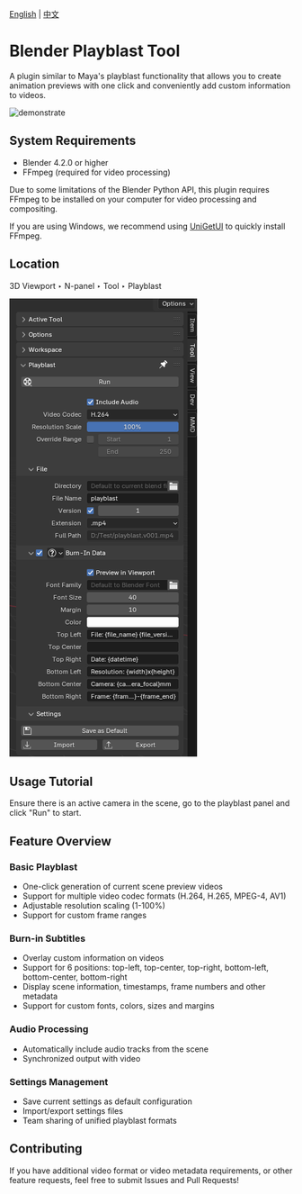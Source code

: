 [English](README.md) | [中文](README.zh-CN.md)

# Blender Playblast Tool

A plugin similar to Maya's playblast functionality that allows you to create animation previews with one click and conveniently add custom information to videos.

![demonstrate](images/demonstrate.gif)

## System Requirements

- Blender 4.2.0 or higher
- FFmpeg (required for video processing)

Due to some limitations of the Blender Python API, this plugin requires FFmpeg to be installed on your computer for video processing and compositing.

If you are using Windows, we recommend using [UniGetUI](https://github.com/marticliment/UniGetUI) to quickly install FFmpeg.

## Location

3D Viewport ‣ N-panel ‣ Tool ‣ Playblast

![interface](images/interface.png)

## Usage Tutorial

Ensure there is an active camera in the scene, go to the playblast panel and click "Run" to start.

## Feature Overview

### Basic Playblast

- One-click generation of current scene preview videos
- Support for multiple video codec formats (H.264, H.265, MPEG-4, AV1)
- Adjustable resolution scaling (1-100%)
- Support for custom frame ranges

### Burn-in Subtitles

- Overlay custom information on videos
- Support for 6 positions: top-left, top-center, top-right, bottom-left, bottom-center, bottom-right
- Display scene information, timestamps, frame numbers and other metadata
- Support for custom fonts, colors, sizes and margins

### Audio Processing

- Automatically include audio tracks from the scene
- Synchronized output with video

### Settings Management

- Save current settings as default configuration
- Import/export settings files
- Team sharing of unified playblast formats

## Contributing

If you have additional video format or video metadata requirements, or other feature requests, feel free to submit Issues and Pull Requests!
